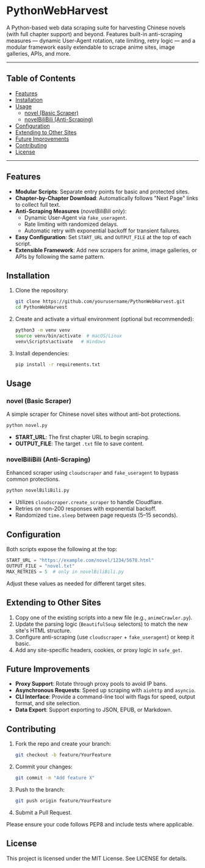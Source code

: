 # PythonWebHarvest

A Python-based web data scraping suite for harvesting Chinese novels (with full chapter support) and beyond. Features built-in anti-scraping measures — dynamic User-Agent rotation, rate limiting, retry logic — and a modular framework easily extendable to scrape anime sites, image galleries, APIs, and more.

---

## Table of Contents

- [Features](#features)
- [Installation](#installation)
- [Usage](#usage)
  - [novel (Basic Scraper)](#novel-basic-scraper)
  - [novelBiliBili (Anti-Scraping)](#novelbilibili-anti-scraping)
- [Configuration](#configuration)
- [Extending to Other Sites](#extending-to-other-sites)
- [Future Improvements](#future-improvements)
- [Contributing](#contributing)
- [License](#license)

---

## Features

- **Modular Scripts**: Separate entry points for basic and protected sites.
- **Chapter-by-Chapter Download**: Automatically follows "Next Page" links to collect full text.
- **Anti-Scraping Measures** (_novelBiliBili_ only):
  - Dynamic User-Agent via `fake_useragent`.
  - Rate limiting with randomized delays.
  - Automatic retry with exponential backoff for transient failures.
- **Easy Configuration**: Set `START_URL` and `OUTPUT_FILE` at the top of each script.
- **Extensible Framework**: Add new scrapers for anime, image galleries, or APIs by following the same pattern.

## Installation

1. Clone the repository:
   ```bash
   git clone https://github.com/yourusername/PythonWebHarvest.git
   cd PythonWebHarvest
   ```
2. Create and activate a virtual environment (optional but recommended):
   ```bash
   python3 -m venv venv
   source venv/bin/activate  # macOS/Linux
   venv\Scripts\activate   # Windows
   ```
3. Install dependencies:
   ```bash
   pip install -r requirements.txt
   ```

## Usage

### novel (Basic Scraper)

A simple scraper for Chinese novel sites without anti-bot protections.

```bash
python novel.py
```

- **START_URL**: The first chapter URL to begin scraping.
- **OUTPUT_FILE**: The target `.txt` file to save content.

### novelBiliBili (Anti-Scraping)

Enhanced scraper using `cloudscraper` and `fake_useragent` to bypass common protections.

```bash
python novelBiliBili.py
```

- Utilizes `cloudscraper.create_scraper` to handle Cloudflare.
- Retries on non-200 responses with exponential backoff.
- Randomized `time.sleep` between page requests (5–15 seconds).

## Configuration

Both scripts expose the following at the top:

```python
START_URL = "https://example.com/novel/1234/5678.html"
OUTPUT_FILE = "novel.txt"
MAX_RETRIES = 5  # only in novelBiliBili.py
```

Adjust these values as needed for different target sites.

## Extending to Other Sites

1. Copy one of the existing scripts into a new file (e.g., `animeCrawler.py`).
2. Update the parsing logic (`BeautifulSoup` selectors) to match the new site's HTML structure.
3. Configure anti-scraping (use `cloudscraper` + `fake_useragent`) or keep it basic.
4. Add any site-specific headers, cookies, or proxy logic in `safe_get`.

## Future Improvements

- **Proxy Support**: Rotate through proxy pools to avoid IP bans.
- **Asynchronous Requests**: Speed up scraping with `aiohttp` and `asyncio`.
- **CLI Interface**: Provide a command-line tool with flags for speed, output format, and site selection.
- **Data Export**: Support exporting to JSON, EPUB, or Markdown.

## Contributing

1. Fork the repo and create your branch:
   ```bash
   git checkout -b feature/YourFeature
   ```
2. Commit your changes:
   ```bash
   git commit -m "Add feature X"
   ```
3. Push to the branch:
   ```bash
   git push origin feature/YourFeature
   ```
4. Submit a Pull Request.

Please ensure your code follows PEP8 and include tests where applicable.

## License

This project is licensed under the MIT License. See LICENSE for details.

